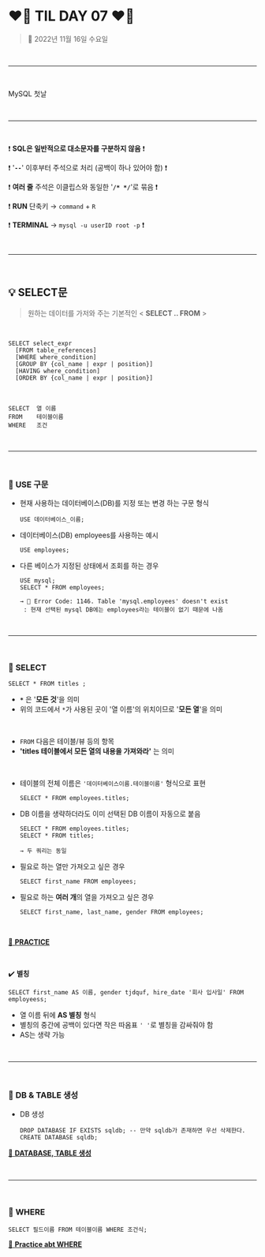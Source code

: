 # ❤️‍🔥 **TIL DAY 07** ❤️‍🔥

> 📆 2022년 11월 16일 수요일

<br>

---

<br>

MySQL 첫날 <br>

<br>

---

<br>

❗️ **SQL은 일반적으로 대소문자를 구분하지 않음** ❗️

❗️ '**`--`**' 이후부터 주석으로 처리 (공백이 하나 있어야 함) ❗️

❗️ **여러 줄** 주석은 이클립스와 동일한 '**`/* */`**'로 묶음 ❗️

❗️ **RUN** 단축키 → `command` + `R`

❗️ **TERMINAL** → `mysql -u userID root -p` ❗️

<br>

---

<br>

## 💡 **SELECT문**

> 원하는 데이터를 가저와 주는 기본적인 < **SELECT .. FROM** >

<br>

    SELECT select_expr
      [FROM table_references]
      [WHERE where_condition]
      [GROUP BY {col_name | expr | position}]
      [HAVING where_condition]
      [ORDER BY {col_name | expr | position}]

<br>

    SELECT  열 이름
    FROM    테이블이름
    WHERE   조건

<br>

---

<br>

### 📍 **USE 구문**

- 현재 사용하는 데이터베이스(DB)를 지정 또는 변경 하는 구문 형식

      USE 데이터베이스_이름;

- 데이터베이스(DB) employees를 사용하는 예시

      USE employees;

- 다른 베이스가 지정된 상태에서 조회를 하는 경우

      USE mysql;
      SELECT * FROM employees;

      → 🚨 Error Code: 1146. Table 'mysql.employees' doesn't exist
       : 현재 선택된 mysql DB에는 employees라는 테이블이 없기 때문에 나옴

<br>

---

<br>

### 📍 **SELECT**

    SELECT * FROM titles ;

- **`*`** 은 '**모든 것**'을 의미
- 위의 코드에서 `*`가 사용된 곳이 '열 이름'의 위치이므로 '**모든 열**'을 의미

<br>

- `FROM` 다음은 테이블/뷰 등의 항목
- **'titles 테이블에서 모든 열의 내용을 가져와라'** 는 의미

<br>

- 테이블의 전체 이름은 `'데이터베이스이름.테이블이름'` 형식으로 표현

      SELECT * FROM employees.titles;

- DB 이름을 생략하더라도 이미 선택된 DB 이름이 자동으로 붙음

      SELECT * FROM employees.titles;
      SELECT * FROM titles;

      → 두 쿼리는 동일

- 필요로 하는 열만 가져오고 싶은 경우

      SELECT first_name FROM employees;

- 필요로 하는 **여러 개**의 열을 가져오고 싶은 경우

      SELECT first_name, last_name, gender FROM employees;

<br>

[🔗 **PRACTICE**](https://github.com/NOSTALJIAN/JAVA/blob/897ca8d4e5f2126a5e59b7cb83520eb464be12d4/Jian/MySQL/221116_select.sql)

<br>

✔️ **별칭**

    SELECT first_name AS 이름, gender tjdquf, hire_date '회사 입사일' FROM employeess;

- 열 이름 뒤에 **AS 별칭** 형식
- 별칭의 중간에 공백이 있다면 작은 따옴표 `' '`로 별칭을 감싸줘야 함
- AS는 생략 가능

<br>

---

<br>

### 📍 **DB & TABLE 생성**

- DB 생성

      DROP DATABASE IF EXISTS sqldb; -- 만약 sqldb가 존재하면 우선 삭제한다.
      CREATE DATABASE sqldb;

[🔗 **DATABASE, TABLE 생성**](https://github.com/NOSTALJIAN/JAVA/blob/67221e5b6ef179ecafffa97fbc3fba959f024c5d/Jian/MySQL/PRACTICE_DB.sql)

<br>

---

<br>

### 📍 **WHERE**

    SELECT 필드이름 FROM 테이블이름 WHERE 조건식;

[🔗 **Practice abt WHERE**](https://github.com/NOSTALJIAN/JAVA/blob/897ca8d4e5f2126a5e59b7cb83520eb464be12d4/Jian/MySQL/221116_where.sql)

<!--END-->